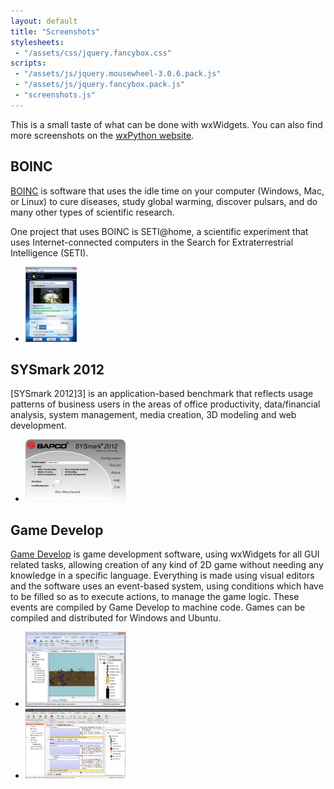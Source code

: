 ```yaml
---
layout: default
title: "Screenshots"
stylesheets:
 - "/assets/css/jquery.fancybox.css"
scripts:
 - "/assets/js/jquery.mousewheel-3.0.6.pack.js"
 - "/assets/js/jquery.fancybox.pack.js"
 - "screenshots.js"
---
```


This is a small taste of what can be done with wxWidgets. You can also find
more screenshots on the [wxPython website][1].

[1]: http://wxpython.org/wxpshots.php


## BOINC

[BOINC][2] is software that uses the idle time on your computer (Windows, Mac,
or Linux) to cure diseases, study global warming, discover pulsars, and do many
other types of scientific research.

One project that uses BOINC is SETI@home, a scientific experiment that uses
Internet-connected computers in the Search for Extraterrestrial Intelligence
(SETI).

[2]: http://boinc.berkeley.edu/

<ul class="thumbnails">
  <li class="span2">
    <a data-fancybox-group="boinc" href="boinc.jpg"
      title="BOINC on Windows" class="thumbnail fancybox">
      <img src="boinc-thumb.jpg" alt="BOINC on Windows">
    </a>
  </li>
</ul>


## SYSmark 2012

[SYSmark 2012]3] is an application-based benchmark that reflects usage patterns
of business users in the areas of office productivity, data/financial
analysis, system management, media creation, 3D modeling and web development.

[3]: http://www.bapco.com/products/sysmark-2012

<ul class="thumbnails">
  <li class="span2">
    <a data-fancybox-group="sysmark2012" href="sysmark2012.jpg"
      title="SYSmark 2012 on Windows" class="thumbnail fancybox">
      <img src="sysmark2012-thumb.jpg" alt="SYSmark 2012 on Windows">
    </a>
  </li>
</ul>


## Game Develop

[Game Develop][4] is game development software, using wxWidgets for all GUI
related tasks, allowing creation of any kind of 2D game without needing any
knowledge in a specific language. Everything is made using visual editors and
the software uses an event-based system, using conditions which have to be
filled so as to execute actions, to manage the game logic. These events are
compiled by Game Develop to machine code. Games can be compiled and distributed
for Windows and Ubuntu.

[4]: http://www.en.compilgames.net/

<ul class="thumbnails">
  <li class="span2">
    <a data-fancybox-group="gamedevelop" href="gamedevelop_win.jpg"
      title="Game Develop on Windows" class="thumbnail fancybox">
      <img src="gamedevelop_win-thumb.jpg" alt="Game Develop on Windows">
    </a>
  </li>
  <li class="span2">
    <a data-fancybox-group="gamedevelop" href="gamedevelop_linux.jpg"
      title="Game Develop on Linux" class="thumbnail fancybox">
      <img src="gamedevelop_linux-thumb.jpg" alt="Game Develop on Linux">
    </a>
  </li>
</ul>

